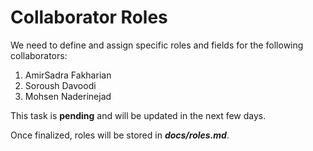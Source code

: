 # Collaborator Roles

We need to define and assign specific roles and fields for the following collaborators:

1. AmirSadra Fakharian  
2. Soroush Davoodi  
3. Mohsen Naderinejad  

This task is **pending** and will be updated in the next few days.

Once finalized, roles will be stored in **_docs/roles.md_**.
